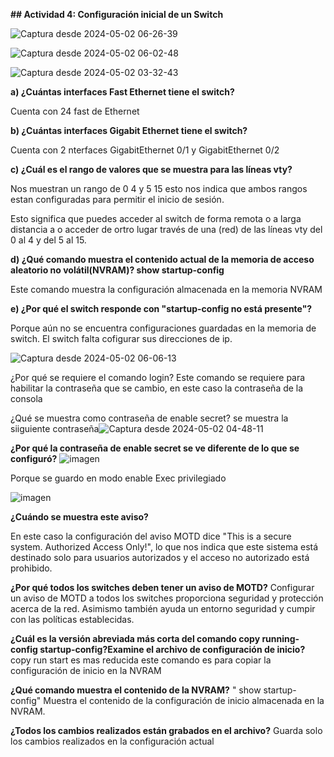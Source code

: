 **## Actividad 4: Configuración inicial de  un Switch**

![Captura desde 2024-05-02 06-26-39](https://github.com/noemiAC/CDR/assets/168385917/aadaa46c-7b27-4e11-afe4-4bc6b44ec9ce)


![Captura desde 2024-05-02 06-02-48](https://github.com/noemiAC/CDR/assets/168385917/6e61a217-75d8-427b-b62a-8bd9d56a2144)

![Captura desde 2024-05-02 03-32-43](https://github.com/noemiAC/CDR/assets/168385917/f9e28f8d-3c8c-41d3-af31-a33093732d7c)


**a) ¿Cuántas interfaces Fast Ethernet tiene el switch?**

Cuenta con 24 fast de Ethernet

**b) ¿Cuántas interfaces Gigabit Ethernet tiene el switch?**

Cuenta con 2 nterfaces GigabitEthernet 0/1 y GigabitEthernet 0/2

**c) ¿Cuál es el rango de valores que se muestra para las líneas vty?**

Nos muestran un rango de 0 4 y 5 15 esto nos indica que ambos rangos estan configuradas para permitir el inicio de sesión.

Esto significa que puedes acceder al switch de forma remota o a larga distancia a o acceder de ortro lugar través de una (red) de las líneas vty del 0 al 4 y del 5 al 15.

**d) ¿Qué comando muestra el contenido actual de la memoria de acceso aleatorio no volátil(NVRAM)? show startup-config**

Este comando muestra la configuración almacenada en la memoria NVRAM

**e) ¿Por qué el switch responde con "startup-config no está presente"?**

Porque aún no se encuentra configuraciones guardadas en la memoria de switch.
El switch falta cofigurar sus direcciones de ip.

![Captura desde 2024-05-02 06-06-13](https://github.com/noemiAC/CDR/assets/168385917/67835662-dd1e-4924-bc3f-e7c4875a5ef4)


¿Por qué se requiere el comando login?
Este comando se requiere para habilitar la contraseña que se cambio, en este caso la contraseña de la consola

¿Qué se muestra como contraseña de enable secret?
se muestra la siiguiente contraseña![Captura desde 2024-05-02 04-48-11](https://github.com/noemiAC/CDR/assets/168385917/ea47c36f-42b0-4b32-b4da-f3b327d53963)


**¿Por qué la contraseña de enable secret se ve diferente de lo que se configuró?**
![imagen](https://github.com/noemiAC/CDR/assets/168385917/b8e35c0a-6dea-4483-9aa5-88b1f753463a)

Porque se guardo en modo enable Exec privilegiado

![imagen](https://github.com/noemiAC/CDR/assets/168385917/fe658c0a-4b47-4c38-bd84-f8e62d11eb09)


**¿Cuándo se muestra este aviso?**

En este caso la configuración del aviso MOTD dice "This is a secure system. Authorized Access Only!", lo que nos indica que este sistema está destinado solo para usuarios autorizados y el acceso no autorizado está prohibido.

**¿Por qué todos los switches deben tener un aviso de MOTD?**
Configurar un aviso de MOTD  a todos los switches proporciona seguridad y protección acerca de la red. Asimismo también ayuda un entorno  seguridad y cumpir con las políticas establecidas.

**¿Cuál es la versión abreviada más corta del comando copy running-config
startup-config?Examine el archivo de configuración de inicio?**
copy run start es mas reducida este comando es para copiar la configuración de inicio en la NVRAM

**¿Qué comando muestra el contenido de la NVRAM?**
" show startup-config" Muestra el contenido de la configuración de inicio almacenada en la NVRAM.

**¿Todos los cambios realizados están grabados en el archivo?**
Guarda solo los cambios realizados en la configuración actual














